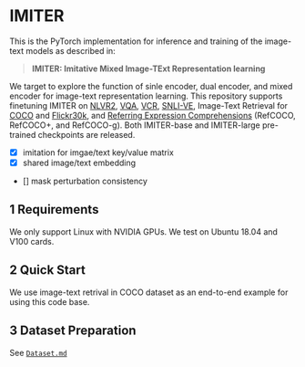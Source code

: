 # IMITER

This is the PyTorch implementation for inference and training of the image-text models as described in: 
> **IMITER: Imitative Mixed Image-TExt Representation learning**

We target to explore the function of sinle encoder, dual encoder, and mixed encoder for image-text representation learning. 
This repository supports finetuning IMITER on
[NLVR2](http://lil.nlp.cornell.edu/nlvr/), [VQA](https://visualqa.org/), [VCR](https://visualcommonsense.com/),
[SNLI-VE](https://github.com/necla-ml/SNLI-VE), 
Image-Text Retrieval for [COCO](https://cocodataset.org/#home) and
[Flickr30k](http://shannon.cs.illinois.edu/DenotationGraph/), and
[Referring Expression Comprehensions](https://github.com/lichengunc/refer) (RefCOCO, RefCOCO+, and RefCOCO-g).
Both IMITER-base and IMITER-large pre-trained checkpoints are released.


- [x] imitation for imgae/text key/value matrix 
- [x] shared image/text embedding 
- [] mask perturbation consistency 



## 1 Requirements 

We only support Linux with NVIDIA GPUs. We test on Ubuntu 18.04 and V100 cards. 


## 2 Quick Start 

We use image-text retrival in COCO dataset as an end-to-end example for using this code base.


## 3 Dataset Preparation 
See [`Dataset.md`](dataset/README.md)



